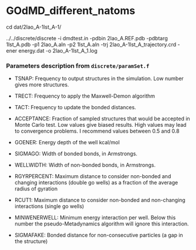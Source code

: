 # GOdMD_different_natoms

cd dat/2lao_A-1lst_A-1/

../../discrete/discrete -i dmdtest.in -pdbin 2lao_A.REF.pdb -pdbtarg 1lst_A.pdb -p1 2lao_A.aln -p2 1lst_A.aln -trj 2lao_A-1lst_A_trajectory.crd -ener energy.dat -o 2lao_A-1lst_A_1.log


### Parameters description from ```discrete/paramSet.f```

- TSNAP: Frequency to output structures in the simulation. Low number gives more structures.

- TRECT: Frequency to apply the Maxwell-Demon algorithm

- TACT: Frequency to update the bonded distances.

- ACCEPTANCE: Fraction of sampled structures that would be accepted in Monte Carlo test. Low values give biased results. High values may lead to convergence problems. I recommend values between 0.5 and 0.8

- GOENER: Energy depth of the well kcal/mol

- SIGMAGO: Width of bonded bonds, in Armstrongs.

- WELLWIDTH: Width of non-bonded bonds, in Armstrongs.

- RGYRPERCENT: Maximum distance to consider non-bonded and changing interactions (double go wells) as a fraction of the average radius of gyration

- RCUT1: Maximum distance to consider non-bonded and non-changing interactions (single go wells)

- MINWENERWELL: Minimum energy interaction per well. Below this number the pseudo-Metadynamics algorithm will ignore this interaction.

- SIGMAFAKE: Bonded distance for non-consecutive particles (a gap in the structure)
 